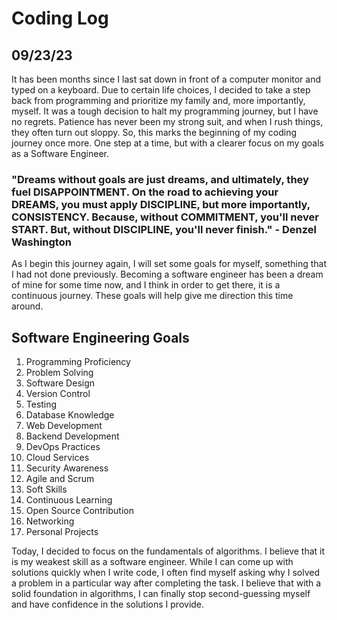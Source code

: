 # Coding Log

## 09/23/23

It has been months since I last sat down in front of a computer monitor and typed on a keyboard. Due to certain life choices, I decided to take a step back from programming and prioritize my family and, more importantly, myself. It was a tough decision to halt my programming journey, but I have no regrets. Patience has never been my strong suit, and when I rush things, they often turn out sloppy. So, this marks the beginning of my coding journey once more. One step at a time, but with a clearer focus on my goals as a Software Engineer.

### "Dreams without goals are just dreams, and ultimately, they fuel DISAPPOINTMENT. On the road to achieving your DREAMS, you must apply DISCIPLINE, but more importantly, CONSISTENCY. Because, without COMMITMENT, you'll never START. But, without DISCIPLINE, you'll never finish." - Denzel Washington

As I begin this journey again, I will set some goals for myself, something that I had not done previously. Becoming a software engineer has been a dream of mine for some time now, and I think in order to get there, it is a continuous journey. These goals will help give me direction this time around.

## Software Engineering Goals

1. Programming Proficiency
2. Problem Solving
3. Software Design
4. Version Control
5. Testing
6. Database Knowledge
7. Web Development
8. Backend Development
9. DevOps Practices
10. Cloud Services
11. Security Awareness
12. Agile and Scrum
13. Soft Skills
14. Continuous Learning
15. Open Source Contribution
16. Networking
17. Personal Projects

Today, I decided to focus on the fundamentals of algorithms. I believe that it is my weakest skill as a software engineer. While I can come up with solutions quickly when I write code, I often find myself asking why I solved a problem in a particular way after completing the task. I believe that with a solid foundation in algorithms, I can finally stop second-guessing myself and have confidence in the solutions I provide.
